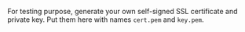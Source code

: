 For testing purpose, generate your own self-signed SSL certificate and private key.
Put them here with names `cert.pem` and `key.pem`.